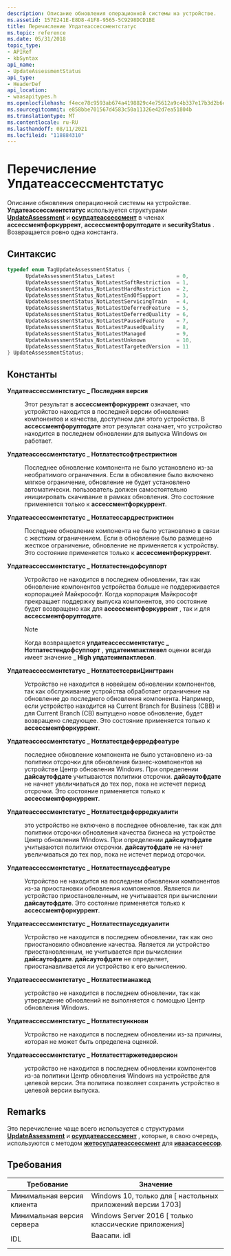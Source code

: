 ```yaml
---
description: Описание обновления операционной системы на устройстве.
ms.assetid: 157E241E-E8D8-41F8-9565-5C9298DCD1BE
title: Перечисление Упдатеассессментстатус
ms.topic: reference
ms.date: 05/31/2018
topic_type:
- APIRef
- kbSyntax
api_name:
- UpdateAssessmentStatus
api_type:
- HeaderDef
api_location:
- waasapitypes.h
ms.openlocfilehash: f4ece78c9593ab674a4198829c4e75612a9c4b337e17b3d2b6c5ed2fc19f42c1
ms.sourcegitcommit: e858bbe701567d4583c50a11326e42d7ea51804b
ms.translationtype: MT
ms.contentlocale: ru-RU
ms.lasthandoff: 08/11/2021
ms.locfileid: "118884310"
---
```

# <a name="updateassessmentstatus-enumeration"></a>Перечисление Упдатеассессментстатус

Описание обновления операционной системы на устройстве. **Упдатеассессментстатус** используется структурами [**UpdateAssessment**](/windows/win32/api/waasapitypes/ns-waasapitypes-updateassessment) и [**осупдатеассессмент**](/windows/win32/api/waasapitypes/ns-waasapitypes-osupdateassessment) в членах **ассессментфоркуррент**, **ассессментфоруптодате** и **securityStatus** . Возвращается ровно одна константа.

## <a name="syntax"></a>Синтаксис


```C++
typedef enum TagUpdateAssessmentStatus { 
      UpdateAssessmentStatus_Latest                    = 0,
      UpdateAssessmentStatus_NotLatestSoftRestriction  = 1,
      UpdateAssessmentStatus_NotLatestHardRestriction  = 2,
      UpdateAssessmentStatus_NotLatestEndOfSupport     = 3,
      UpdateAssessmentStatus_NotLatestServicingTrain   = 4,
      UpdateAssessmentStatus_NotLatestDeferredFeature  = 5,
      UpdateAssessmentStatus_NotLatestDeferredQuality  = 6,
      UpdateAssessmentStatus_NotLatestPausedFeature    = 7,
      UpdateAssessmentStatus_NotLatestPausedQuality    = 8,
      UpdateAssessmentStatus_NotLatestManaged          = 9,
      UpdateAssessmentStatus_NotLatestUnknown          = 10,
      UpdateAssessmentStatus_NotLatestTargetedVersion  = 11
} UpdateAssessmentStatus;
```



## <a name="constants"></a>Константы

<dl> <dt>

<span id="____UpdateAssessmentStatus_Latest"></span><span id="____updateassessmentstatus_latest"></span><span id="____UPDATEASSESSMENTSTATUS_LATEST"></span>**Упдатеассессментстатус \_ Последняя версия**
</dt> <dd>

Этот результат в **ассессментфоркуррент** означает, что устройство находится в последней версии обновления компонентов и качества, доступном для этого устройства. В **ассессментфоруптодате** этот результат означает, что устройство находится в последнем обновлении для выпуска Windows он работает.

</dd> <dt>

<span id="____UpdateAssessmentStatus_NotLatestSoftRestriction"></span><span id="____updateassessmentstatus_notlatestsoftrestriction"></span><span id="____UPDATEASSESSMENTSTATUS_NOTLATESTSOFTRESTRICTION"></span>**Упдатеассессментстатус \_ Нотлатестсофтрестриктион**
</dt> <dd>

Последнее обновление компонента не было установлено из-за необратимого ограничения. Если в обновление было включено мягкое ограничение, обновление не будет установлено автоматически. пользователь должен самостоятельно инициировать скачивание в рамках обновления. Это состояние применяется только к **ассессментфоркуррент**.

</dd> <dt>

<span id="____UpdateAssessmentStatus_NotLatestHardRestriction"></span><span id="____updateassessmentstatus_notlatesthardrestriction"></span><span id="____UPDATEASSESSMENTSTATUS_NOTLATESTHARDRESTRICTION"></span>**Упдатеассессментстатус \_ Нотлатессардрестриктион**
</dt> <dd>

Последнее обновление компонента не было установлено в связи с жестким ограничением. Если в обновление было размещено жесткое ограничение, обновление не применяется к устройству. Это состояние применяется только к **ассессментфоркуррент**.

</dd> <dt>

<span id="____UpdateAssessmentStatus_NotLatestEndOfSupport"></span><span id="____updateassessmentstatus_notlatestendofsupport"></span><span id="____UPDATEASSESSMENTSTATUS_NOTLATESTENDOFSUPPORT"></span>**Упдатеассессментстатус \_ Нотлатестендофсуппорт**
</dt> <dd>

Устройство не находится в последнем обновлении, так как обновление компонентов устройства больше не поддерживается корпорацией Майкрософт. Когда корпорация Майкрософт прекращает поддержку выпуска компонентов, это состояние будет возвращено как для **ассессментфоркуррент** , так и для **ассессментфоруптодате**.

> [!Note]  
> Когда возвращается **упдатеассессментстатус \_ Нотлатестендофсуппорт** , **упдатеимпактлевел** оценки всегда имеет значение **\_ High упдатеимпактлевел**.

 

</dd> <dt>

<span id="____UpdateAssessmentStatus_NotLatestServicingTrain"></span><span id="____updateassessmentstatus_notlatestservicingtrain"></span><span id="____UPDATEASSESSMENTSTATUS_NOTLATESTSERVICINGTRAIN"></span>**Упдатеассессментстатус \_ НотлатестсервиЦингтраин**
</dt> <dd>

Устройство не находится в новейшем обновлении компонентов, так как обслуживание устройства обработает ограничение на обновление до последнего обновления компонента. Например, если устройство находится на Current Branch for Business (CBB) и для Current Branch (CB) выпущено новое обновление, будет возвращено следующее. Это состояние применяется только к **ассессментфоркуррент**.

</dd> <dt>

<span id="____UpdateAssessmentStatus_NotLatestDeferredFeature"></span><span id="____updateassessmentstatus_notlatestdeferredfeature"></span><span id="____UPDATEASSESSMENTSTATUS_NOTLATESTDEFERREDFEATURE"></span>**Упдатеассессментстатус \_ Нотлатестдеферредфеатуре**
</dt> <dd>

последнее обновление компонента не было установлено из-за политики отсрочки для обновления бизнес-компонентов на устройстве Центр обновления Windows. При определении **дайсаутофдате** учитываются политики отсрочки. **дайсаутофдате** не начнет увеличиваться до тех пор, пока не истечет период отсрочки. Это состояние применяется только к **ассессментфоркуррент**.

</dd> <dt>

<span id="____UpdateAssessmentStatus_NotLatestDeferredQuality"></span><span id="____updateassessmentstatus_notlatestdeferredquality"></span><span id="____UPDATEASSESSMENTSTATUS_NOTLATESTDEFERREDQUALITY"></span>**Упдатеассессментстатус \_ Нотлатестдеферредкуалити**
</dt> <dd>

это устройство не включено в последнее обновление, так как для политики отсрочки обновления качества бизнеса на устройстве Центр обновления Windows. При определении **дайсаутофдате** учитываются политики отсрочки. **дайсаутофдате** не начнет увеличиваться до тех пор, пока не истечет период отсрочки.

</dd> <dt>

<span id="____UpdateAssessmentStatus_NotLatestPausedFeature"></span><span id="____updateassessmentstatus_notlatestpausedfeature"></span><span id="____UPDATEASSESSMENTSTATUS_NOTLATESTPAUSEDFEATURE"></span>**Упдатеассессментстатус \_ Нотлатестпауседфеатуре**
</dt> <dd>

Устройство не находится на последнем обновлении компонентов из-за приостановки обновления компонентов. Является ли устройство приостановленным, не учитывается при вычислении **дайсаутофдате**. Это состояние применяется только к **ассессментфоркуррент**.

</dd> <dt>

<span id="____UpdateAssessmentStatus_NotLatestPausedQuality"></span><span id="____updateassessmentstatus_notlatestpausedquality"></span><span id="____UPDATEASSESSMENTSTATUS_NOTLATESTPAUSEDQUALITY"></span>**Упдатеассессментстатус \_ Нотлатестпауседкуалити**
</dt> <dd>

Устройство не находится в последнем обновлении, так как оно приостановило обновление качества. Является ли устройство приостановленным, не учитывается при вычислении **дайсаутофдате**. **дайсаутофдате** не определяет, приостанавливается ли устройство к его вычислению.

</dd> <dt>

<span id="____UpdateAssessmentStatus_NotLatestManaged"></span><span id="____updateassessmentstatus_notlatestmanaged"></span><span id="____UPDATEASSESSMENTSTATUS_NOTLATESTMANAGED"></span>**Упдатеассессментстатус \_ Нотлатестманажед**
</dt> <dd>

устройство не находится в последнем обновлении, так как утверждение обновлений не выполняется с помощью Центр обновления Windows.

</dd> <dt>

<span id="____UpdateAssessmentStatus_NotLatestUnknown"></span><span id="____updateassessmentstatus_notlatestunknown"></span><span id="____UPDATEASSESSMENTSTATUS_NOTLATESTUNKNOWN"></span>**Упдатеассессментстатус \_ Нотлатестункновн**
</dt> <dd>

Устройство не находится в последнем обновлении из-за причины, которая не может быть определена оценкой.

</dd> <dt>

<span id="____UpdateAssessmentStatus_NotLatestTargetedVersion"></span><span id="____updateassessmentstatus_notlatesttargetedversion"></span><span id="____UPDATEASSESSMENTSTATUS_NOTLATESTTARGETEDVERSION"></span>**Упдатеассессментстатус \_ Нотлатесттаржетедверсион**
</dt> <dd>

устройство не находится в последнем обновлении компонентов из-за политики Центр обновления Windows на устройстве для целевой версии. Эта политика позволяет сохранить устройство в целевой версии выпуска.

</dd> </dl>

## <a name="remarks"></a>Remarks

Это перечисление чаще всего используется с структурами [**UpdateAssessment**](/windows/win32/api/waasapitypes/ns-waasapitypes-updateassessment) и [**осупдатеассессмент**](/windows/win32/api/waasapitypes/ns-waasapitypes-osupdateassessment) , которые, в свою очередь, используются с методом [**жетосупдатеассессмент**](/windows/desktop/api/waasapi/nf-waasapi-iwaasassessor-getosupdateassessment) для [**иваасассессор**](/windows/desktop/api/waasapi/nn-waasapi-iwaasassessor).

## <a name="requirements"></a>Требования



| Требование | Значение |
|-------------------------------------|----------------------------------------------------------------------------------------|
| Минимальная версия клиента<br/> | Windows 10, только для \[ настольных приложений версии 1703\]<br/>                              |
| Минимальная версия сервера<br/> | Windows Server 2016 \[ только классические приложения\]<br/>                                   |
| IDL<br/>                      | <dl> <dt>Ваасапи. idl</dt> </dl> |



 

 




